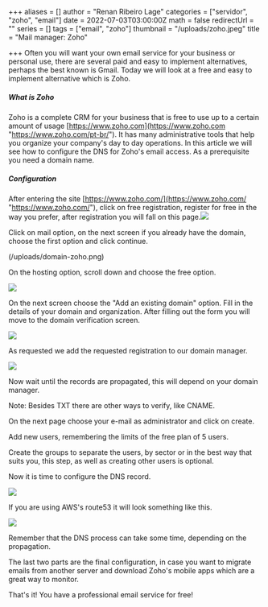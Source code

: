 +++
aliases = []
author = "Renan Ribeiro Lage"
categories = ["servidor", "zoho", "email"]
date = 2022-07-03T03:00:00Z
math = false
redirectUrl = ""
series = []
tags = ["email", "zoho"]
thumbnail = "/uploads/zoho.jpeg"
title = "Mail manager: Zoho"

+++
Often you will want your own email service for your business or personal use, there are several paid and easy to implement alternatives, perhaps the best known is Gmail. Today we will look at a free and easy to implement alternative which is Zoho.

##### What is Zoho

Zoho is a complete CRM for your business that is free to use up to a certain amount of usage [https://www.zoho.com](https://www.zoho.com "https://www.zoho.com/pt-br/"). It has many administrative tools that help you organize your company's day to day operations. In this article we will see how to configure the DNS for Zoho's email access. As a prerequisite you need a domain name.

##### Configuration

After entering the site [https://www.zoho.com/](https://www.zoho.com/ "https://www.zoho.com/"), click on free registration, register for free in the way you prefer, after registration you will fall on this page.![](/uploads/zoho.png)

Click on mail option, on the next screen if you already have the domain, choose the first option and click continue.

(/uploads/domain-zoho.png)

On the hosting option, scroll down and choose the free option.

![](/uploads/zohoplanofree.png)

On the next screen choose the "Add an existing domain" option. Fill in the details of your domain and organization. After filling out the form you will move to the domain verification screen.

![](/uploads/configurandodomain.png)

As requested we add the requested registration to our domain manager.

![](/uploads/txtverification.png)

Now wait until the records are propagated, this will depend on your domain manager. 

Note: Besides TXT there are other ways to verify, like CNAME.

On the next page choose your e-mail as administrator and click on create. 

Add new users, remembering the limits of the free plan of 5 users.

Create the groups to separate the users, by sector or in the best way that suits you, this step, as well as creating other users is optional.

Now it is time to configure the DNS record.

![](/uploads/configuredns.png)

If you are using AWS's route53 it will look something like this.

![](/uploads/mxconfigure.png)

Remember that the DNS process can take some time, depending on the propagation.

The last two parts are the final configuration, in case you want to migrate emails from another server and download Zoho's mobile apps which are a great way to monitor.

That's it! You have a professional email service for free!


